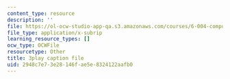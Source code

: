 ```yaml
---
content_type: resource
description: ''
file: https://ol-ocw-studio-app-qa.s3.amazonaws.com/courses/6-004-computation-structures-spring-2017/2948c7e73e28146fae5e8324122aafb0_IbKCGrVGpco.srt
file_type: application/x-subrip
learning_resource_types: []
ocw_type: OCWFile
resourcetype: Other
title: 3play caption file
uid: 2948c7e7-3e28-146f-ae5e-8324122aafb0
---
```


